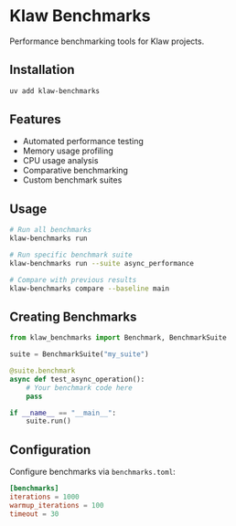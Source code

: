 # Klaw Benchmarks

Performance benchmarking tools for Klaw projects.

## Installation

```bash
uv add klaw-benchmarks
```

## Features

- Automated performance testing
- Memory usage profiling
- CPU usage analysis
- Comparative benchmarking
- Custom benchmark suites

## Usage

```bash
# Run all benchmarks
klaw-benchmarks run

# Run specific benchmark suite
klaw-benchmarks run --suite async_performance

# Compare with previous results
klaw-benchmarks compare --baseline main
```

## Creating Benchmarks

```python
from klaw_benchmarks import Benchmark, BenchmarkSuite

suite = BenchmarkSuite("my_suite")

@suite.benchmark
async def test_async_operation():
    # Your benchmark code here
    pass

if __name__ == "__main__":
    suite.run()
```

## Configuration

Configure benchmarks via `benchmarks.toml`:

```toml
[benchmarks]
iterations = 1000
warmup_iterations = 100
timeout = 30